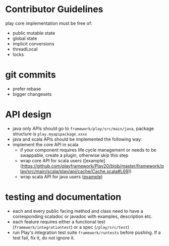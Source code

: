 # Contributor Guidelines

play core implementation must be free of:

* public mutable state
* global state
* implicit conversions
* threadLocal
* locks

# git commits
* prefer rebase
* bigger changesets

# API design
* java only APIs should go to ```framework/play/src/main/java```, package structure is ```play.myapipackage.xxxx``` 
* java and scala APIs should be implemented the following way:
* implement the core API in scala
  * if your component requires life cycle management or needs to be swappable, create a plugin, otherwise skip this step
  * wrap core API for scala users ([example]  (https://github.com/playframework/Play20/blob/master/framework/play/src/main/scala/play/api/cache/Cache.scala#L69))
  * wrap scala API for java users ([example](https://github.com/playframework/Play20/blob/master/framework/play/src/main/java/play/cache/Cache.java))

# testing and documentation
* each and every public facing method and class need to have a corresponding scaladoc or javadoc with examples, description etc.
* each feature requires either a functional test (```framework/integrationtest```) or a spec (```/play/src/test```)
* run Play's integration test suite ```framework/runtests``` before pushing. If a test fail, fix it, do not ignore it.


